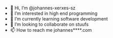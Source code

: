 - 👋 Hi, I’m @johannes-xerxes-sz
- 👀 I’m interested in high end programming
- 🌱 I’m currently learning software development
- 💞️ I’m looking to collaborate on stuufs
- 📫 How to reach me johannes****.com

<!---
johannes-xerxes-sz/johannes-xerxes-sz is a ✨ special ✨ repository because its `README.md` (this file) appears on your GitHub profile.
You can click the Preview link to take a look at your changes.
--->

